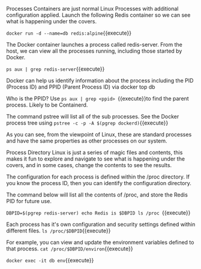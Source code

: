 Processes
Containers are just normal Linux Processes with additional configuration applied. Launch the following Redis container so we can see what is happening under the covers.

`docker run -d --name=db redis:alpine`{{execute}}

The Docker container launches a process called redis-server. From the host, we can view all the processes running, including those started by Docker.

`ps aux | grep redis-server`{{execute}}

Docker can help us identify information about the process including the PID (Process ID) and PPID (Parent Process ID) via docker top db

Who is the PPID? Use `ps aux | grep <ppid> `{{execute}}to find the parent process. Likely to be Containerd.

The command pstree will list all of the sub processes. See the Docker process tree using `pstree -c -p -A $(pgrep dockerd)`{{execute}}

As you can see, from the viewpoint of Linux, these are standard processes and have the same properties as other processes on our system.

Process Directory
Linux is just a series of magic files and contents, this makes it fun to explore and navigate to see what is happening under the covers, and in some cases, change the contents to see the results.

The configuration for each process is defined within the /proc directory. If you know the process ID, then you can identify the configuration directory.

The command below will list all the contents of /proc, and store the Redis PID for future use.

`DBPID=$(pgrep redis-server)
echo Redis is $DBPID
ls /proc
`{{execute}}

Each process has it's own configuration and security settings defined within different files. `ls /proc/$DBPID`{{execute}}

For example, you can view and update the environment variables defined to that process. `cat /proc/$DBPID/environ`{{execute}}

`docker exec -it db env`{{execute}}

